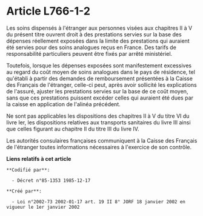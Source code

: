 # Article L766-1-2

Les soins dispensés à l'étranger aux personnes visées aux chapitres II à V du présent titre ouvrent droit à des prestations
servies sur la base des dépenses réellement exposées dans la limite des prestations qui auraient été servies pour des soins
analogues reçus en France. Des tarifs de responsabilité particuliers peuvent être fixés par arrêté ministériel.

Toutefois, lorsque les dépenses exposées sont manifestement excessives au regard du coût moyen de soins analogues dans le
pays de résidence, tel qu'établi à partir des demandes de remboursement présentées à la Caisse des Français de l'étranger,
celle-ci peut, après avoir sollicité les explications de l'assuré, ajuster les prestations servies sur la base de ce coût
moyen, sans que ces prestations puissent excéder celles qui auraient été dues par la caisse en application de l'alinéa
précédent.

Ne sont pas applicables les dispositions des chapitres II à V du titre VI du livre Ier, les dispositions relatives aux
transports sanitaires du livre III ainsi que celles figurant au chapitre II du titre III du livre IV.

Les autorités consulaires françaises communiquent à la Caisse des Français de l'étranger toutes informations nécessaires à
l'exercice de son contrôle.

**Liens relatifs à cet article**

	**Codifié par**:

	  - Décret n°85-1353 1985-12-17

	**Créé par**:

	  - Loi n°2002-73 2002-01-17 art. 19 II 8° JORF 18 janvier 2002 en vigueur le 1er janvier 2002
